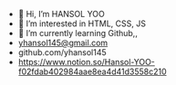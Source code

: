 - 👋 Hi, I’m HANSOL YOO
- 👀 I’m interested in HTML, CSS, JS
- 🌱 I’m currently learning Github,,
- yhansol145@gmail.com
- github.com/yhansol145
- https://www.notion.so/Hansol-YOO-f02fdab402984aae8ea4d41d3558c210


<!---
yhansol145/yhansol145 is a ✨ special ✨ repository because its `README.md` (this file) appears on your GitHub profile.
You can click the Preview link to take a look at your changes.
--->
